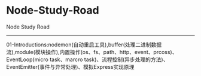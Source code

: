 # Node-Study-Road
Node Study Road
- - -
01-Introductions:nodemon(自动重启工具),buffer(处理二进制数据流),module(模块操作),内置操作(os、fs、path、http、event、prcoss)、
 EventLoop(micro task、marcro task)、流程控制(异步处理的方法)、EventEmitter(事件与异常处理)、模拟Express实现原理
